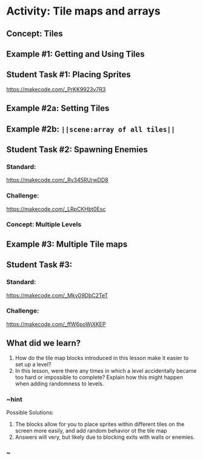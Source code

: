 # Activity: Tile maps and arrays

## Concept: Tiles

## Example #1: Getting and Using Tiles

## Student Task #1: Placing Sprites

https://makecode.com/_PrKK9923v7R3

## Example #2a: Setting Tiles

## Example #2b: ``||scene:array of all tiles||``

## Student Task #2: Spawning Enemies

### Standard:

https://makecode.com/_Ry345RUrwDD8

### Challenge:

https://makecode.com/_LRpCKHbt0Esc

### Concept: Multiple Levels

## Example #3: Multiple Tile maps

## Student Task #3:

### Standard:

https://makecode.com/_Mkv09DbC2TeT

### Challenge:

https://makecode.com/_ffW6poWjXKEP

## What did we learn?

1. How do the tile map blocks introduced in this lesson make it easier to set up a level?
2. In this lesson, were there any times in which a level accidentally became too hard or impossible to complete? Explain how this might happen when adding randomness to levels.

### ~hint

Possible Solutions:

1. The blocks allow for you to place sprites within different tiles on the screen more easily, and add random behavior ot the tile map
2. Answers will very, but likely due to blocking exits with walls or enemies. 

### ~